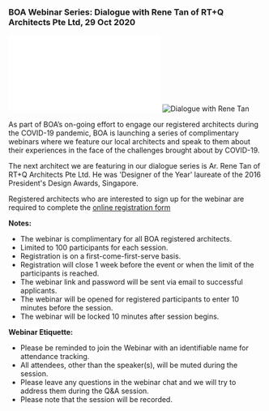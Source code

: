 
### **BOA Webinar Series: Dialogue with Rene Tan of RT+Q Architects Pte Ltd, 29 Oct 2020**

![BOA Webinar Poster](/files/BOA_Webinar_291020.pdf)
![Dialogue with Rene Tan](images/Dialogue-with-Rene-Tan-Poster.jpg)

As part of BOA’s on-going effort to engage our registered architects during the COVID-19 pandemic, BOA is launching a series of complimentary webinars where we feature our local architects and speak to them about their experiences in the face of the challenges brought about by COVID-19. 

The next architect we are featuring in our dialogue series is Ar. Rene Tan of RT+Q Architects Pte Ltd. He was 'Designer of the Year' laureate of the 2016 President's Design Awards, Singapore.

Registered architects who are interested to sign up for the webinar are required to complete the [online registration form](https://docs.google.com/forms/d/1BSiKAgvlSv0dtMya9-gxq8mJRKiOcEmhJnYYUh0jUZY/edit)

**Notes:**
* The webinar is complimentary for all BOA registered architects. 
* Limited to 100 participants for each session. 
* Registration is on a first-come-first-serve basis. 
* Registration will close 1 week before the event or when the limit of the participants is reached.
* The webinar link and password will be sent via email to successful applicants. 
* The webinar will be opened for registered participants to enter 10 minutes before the session.
* The webinar will be locked 10 minutes after session begins.

**Webinar Etiquette:**
* Please be reminded to join the Webinar with an identifiable name for attendance tracking.
* All attendees, other than the speaker(s), will be muted during the session.
* Please leave any questions in the webinar chat and we will try to address them during the Q&A session.
* Please note that the session will be recorded.

